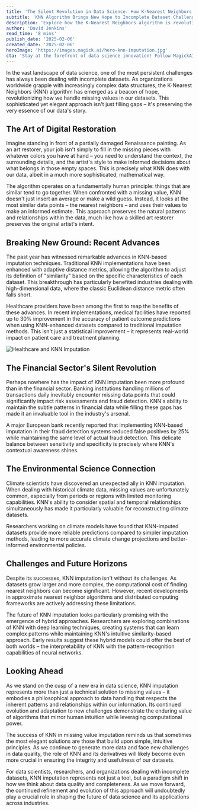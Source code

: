```yaml
---
title: 'The Silent Revolution in Data Science: How K-Nearest Neighbors is Transforming Missing Value Imputation'
subtitle: 'KNN Algorithm Brings New Hope to Incomplete Dataset Challenges'
description: 'Explore how the K-Nearest Neighbors algorithm is revolutionizing missing value imputation in datasets, with significant improvements in prediction accuracy across healthcare, finance, and environmental science.'
author: 'David Jenkins'
read_time: '8 mins'
publish_date: '2025-02-06'
created_date: '2025-02-06'
heroImage: 'https://images.magick.ai/hero-knn-imputation.jpg'
cta: 'Stay at the forefront of data science innovation! Follow MagickAI on LinkedIn for more insights into cutting-edge techniques and their real-world applications.'
---
```


In the vast landscape of data science, one of the most persistent challenges has always been dealing with incomplete datasets. As organizations worldwide grapple with increasingly complex data structures, the K-Nearest Neighbors (KNN) algorithm has emerged as a beacon of hope, revolutionizing how we handle missing values in our datasets. This sophisticated yet elegant approach isn't just filling gaps – it's preserving the very essence of our data's story.

## The Art of Digital Restoration

Imagine standing in front of a partially damaged Renaissance painting. As an art restorer, your job isn't simply to fill in the missing pieces with whatever colors you have at hand – you need to understand the context, the surrounding details, and the artist's style to make informed decisions about what belongs in those empty spaces. This is precisely what KNN does with our data, albeit in a much more sophisticated, mathematical way.

The algorithm operates on a fundamentally human principle: things that are similar tend to go together. When confronted with a missing value, KNN doesn't just insert an average or make a wild guess. Instead, it looks at the most similar data points – the nearest neighbors – and uses their values to make an informed estimate. This approach preserves the natural patterns and relationships within the data, much like how a skilled art restorer preserves the original artist's intent.

## Breaking New Ground: Recent Advances

The past year has witnessed remarkable advances in KNN-based imputation techniques. Traditional KNN implementations have been enhanced with adaptive distance metrics, allowing the algorithm to adjust its definition of "similarity" based on the specific characteristics of each dataset. This breakthrough has particularly benefited industries dealing with high-dimensional data, where the classic Euclidean distance metric often falls short.

Healthcare providers have been among the first to reap the benefits of these advances. In recent implementations, medical facilities have reported up to 30% improvement in the accuracy of patient outcome predictions when using KNN-enhanced datasets compared to traditional imputation methods. This isn't just a statistical improvement – it represents real-world impact on patient care and treatment planning.

![Healthcare and KNN Imputation](https://i.magick.ai/PIXE/1738406182100_magick_img.webp)

## The Financial Sector's Silent Revolution

Perhaps nowhere has the impact of KNN imputation been more profound than in the financial sector. Banking institutions handling millions of transactions daily inevitably encounter missing data points that could significantly impact risk assessments and fraud detection. KNN's ability to maintain the subtle patterns in financial data while filling these gaps has made it an invaluable tool in the industry's arsenal.

A major European bank recently reported that implementing KNN-based imputation in their fraud detection systems reduced false positives by 25% while maintaining the same level of actual fraud detection. This delicate balance between sensitivity and specificity is precisely where KNN's contextual awareness shines.

## The Environmental Science Connection

Climate scientists have discovered an unexpected ally in KNN imputation. When dealing with historical climate data, missing values are unfortunately common, especially from periods or regions with limited monitoring capabilities. KNN's ability to consider spatial and temporal relationships simultaneously has made it particularly valuable for reconstructing climate datasets.

Researchers working on climate models have found that KNN-imputed datasets provide more reliable predictions compared to simpler imputation methods, leading to more accurate climate change projections and better-informed environmental policies.

## Challenges and Future Horizons

Despite its successes, KNN imputation isn't without its challenges. As datasets grow larger and more complex, the computational cost of finding nearest neighbors can become significant. However, recent developments in approximate nearest neighbor algorithms and distributed computing frameworks are actively addressing these limitations.

The future of KNN imputation looks particularly promising with the emergence of hybrid approaches. Researchers are exploring combinations of KNN with deep learning techniques, creating systems that can learn complex patterns while maintaining KNN's intuitive similarity-based approach. Early results suggest these hybrid models could offer the best of both worlds – the interpretability of KNN with the pattern-recognition capabilities of neural networks.

## Looking Ahead

As we stand on the cusp of a new era in data science, KNN imputation represents more than just a technical solution to missing values – it embodies a philosophical approach to data handling that respects the inherent patterns and relationships within our information. Its continued evolution and adaptation to new challenges demonstrate the enduring value of algorithms that mirror human intuition while leveraging computational power.

The success of KNN in missing value imputation reminds us that sometimes the most elegant solutions are those that build upon simple, intuitive principles. As we continue to generate more data and face new challenges in data quality, the role of KNN and its derivatives will likely become even more crucial in ensuring the integrity and usefulness of our datasets.

For data scientists, researchers, and organizations dealing with incomplete datasets, KNN imputation represents not just a tool, but a paradigm shift in how we think about data quality and completeness. As we move forward, the continued refinement and evolution of this approach will undoubtedly play a crucial role in shaping the future of data science and its applications across industries.
